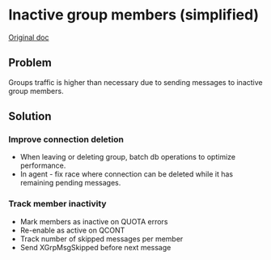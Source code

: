 # Inactive group members (simplified)

[Original doc](./2023-11-21-inactive-group-members.md)

## Problem

Groups traffic is higher than necessary due to sending messages to inactive group members.

## Solution

### Improve connection deletion

- When leaving or deleting group, batch db operations to optimize performance.
- In agent - fix race where connection can be deleted while it has remaining pending messages.

### Track member inactivity

- Mark members as inactive on QUOTA errors
- Re-enable as active on QCONT
- Track number of skipped messages per member
- Send XGrpMsgSkipped before next message
